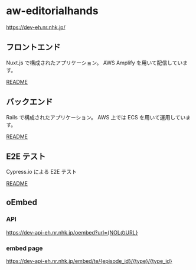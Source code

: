 # aw-editorialhands

https://dev-eh.nr.nhk.jp/

## フロントエンド

Nuxt.js で構成されたアプリケーション。
AWS Amplify を用いて配信しています。

[README](https://github.com/d7lab/aw-editorialhands-ui/blob/master/frontend/README.md)

## バックエンド

Rails で構成されたアプリケーション。
AWS 上では ECS を用いて運用しています。

[README](https://github.com/d7lab/aw-editorialhands-ui/blob/master/api-eh/README.md)

## E2E テスト

Cypress.io による E2E テスト

[README](https://github.com/d7lab/aw-editorialhands-ui/blob/master/e2e/README.md)

## oEmbed

### API

https://dev-api-eh.nr.nhk.jp/oembed?url={NOLのURL}

### embed page

https://dev-api-eh.nr.nhk.jp/embed/te/{episode_id}/{type}/{type_id}
